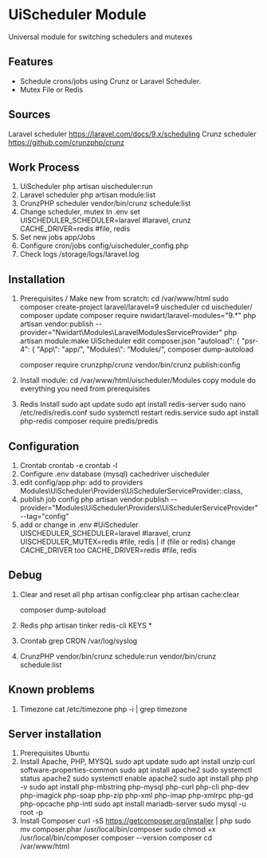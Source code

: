 # UiScheduler Module

Universal module for switching schedulers and mutexes

## Features
- Schedule crons/jobs using Crunz or Laravel Scheduler.
- Mutex File or Redis

## Sources
Laravel scheduler
    https://laravel.com/docs/9.x/scheduling
Crunz scheduler
    https://github.com/crunzphp/crunz

## Work Process
1. UiScheduler
    php artisan uischeduler:run
2. Laravel scheduler
    php artisan module:list
3. CrunzPHP scheduler
    vendor/bin/crunz schedule:list
4. Change scheduler, mutex
    In .env set
    UISCHEDULER_SCHEDULER=laravel #laravel, crunz
    CACHE_DRIVER=redis #file, redis
5. Set new jobs
    app/Jobs
5. Configure cron/jobs
    config/uischeduler_config.php
6. Check logs
    /storage/logs/laravel.log

## Installation
1. Prerequisites / Make new from scratch:
    cd /var/www/html
    sudo composer create-project laravel/laravel=9 uischeduler
    cd uischeduler/
    composer update
    composer require nwidart/laravel-modules="9.*"
    php artisan vendor:publish --provider="Nwidart\Modules\LaravelModulesServiceProvider"
    php artisan module:make UiScheduler
    edit composer.json
           "autoload": {
        "psr-4": {
            "App\\": "app/",
            "Modules\\": "Modules/",
    composer dump-autoload

    composer require crunzphp/crunz
    vendor/bin/crunz publish:config

2. Install module:
    cd /var/www/html/uischeduler/Modules
    copy module
    do everything you need from prerequisites

3. Redis Install
    sudo apt update
    sudo apt install redis-server
    sudo nano /etc/redis/redis.conf
    sudo systemctl restart redis.service
    sudo apt install php-redis
    composer require predis/predis

## Configuration
1. Crontab
    crontab -e
    crontab -l
2. Configure .env
    database (mysql)
    cachedriver
    uischeduler
3. edit config/app.php:
    add to providers
    Modules\UiScheduler\Providers\UiSchedulerServiceProvider::class,
4. publish job config
    php artisan vendor:publish --provider="Modules\UiScheduler\Providers\UiSchedulerServiceProvider" --tag="config"
5. add or change in .env
    #UiScheduler
    UISCHEDULER_SCHEDULER=laravel #laravel, crunz
    UISCHEDULER_MUTEX=redis #file, redis | if (file or redis) change CACHE_DRIVER too
    CACHE_DRIVER=redis #file, redis
        
## Debug
1. Clear and reset all
    php artisan config:clear
    php artisan cache:clear

    composer dump-autoload
2. Redis
    php artisan tinker
    redis-cli
    KEYS *
3. Crontab
    grep CRON /var/log/syslog
4. CrunzPHP
    vendor/bin/crunz schedule:run
    vendor/bin/crunz schedule:list

## Known problems
1. Timezone
    cat /etc/timezone
    php -i | grep timezone

## Server installation
1. Prerequisites
    Ubuntu
2. Install Apache, PHP, MYSQL
    sudo apt update
    sudo apt install unzip curl software-properties-common
    sudo apt install apache2
    sudo systemctl status apache2
    sudo systemctl enable apache2
    sudo apt install php
    php -v
    sudo apt install php-mbstring php-mysql php-curl php-cli php-dev php-imagick php-soap php-zip php-xml php-imap php-xmlrpc php-gd php-opcache php-intl
    sudo apt install mariadb-server
    sudo mysql -u root -p
3. Install Composer
    curl -sS https://getcomposer.org/installer | php
    sudo mv composer.phar /usr/local/bin/composer
    sudo chmod +x /usr/local/bin/composer
    composer --version
    composer
    cd /var/www/html